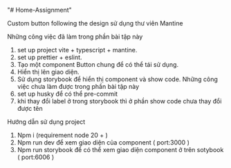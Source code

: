"# Home-Assignment" 

Custom button following the design sử dụng thư viên Mantine

Những công việc đã làm trong phần bài tập này
 1. set up project vite + typescript + mantine.
 2. set up prettier + eslint.
 3. Tạo một component Button chung để có thể tái sử dụng.
 4. Hiển thị lên giao diện.
 5. Sử dụng storybook để hiển thị component và show code.
Những công việc chưa làm được trong phần bài tập này
 1. set up husky để có thể pre-commit
 2. khi thay đổi label ở trong storybook thì ở phần show code chưa thay đổi được tên

Hướng dẫn sử dụng project
1. Npm i (requirement node 20 + )
2. Npm run dev để xem giao diện của component ( port:3000 )
3. Npm run storybook để có thể xem giao diện component ở trên sotybook ( port:6006 )
